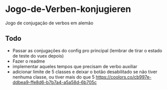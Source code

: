 # Jogo-de-Verben-konjugieren
Jogo de conjugação de verbos em alemão


## Todo
- Passar as conjugações do config pro principal (lembrar de tirar o estado de teste do vuex depois)
- Fazer o readme
- implementar aqueles tempos que precisam de verbo auxiliar
- adicionar limite de 5 classes e deixar o botão desabilitado se não tiver nenhuma classe, ou tiver mais do que 5
https://coolors.co/cb997e-ddbea9-ffe8d6-b7b7a4-a5a58d-6b705c